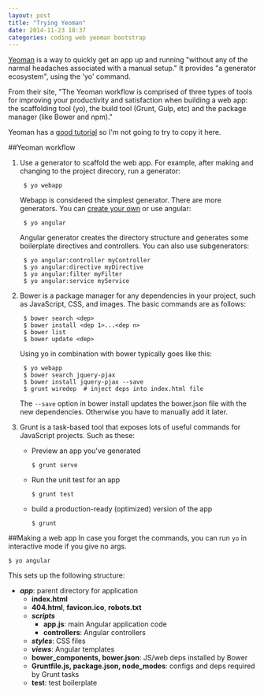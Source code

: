 ```yaml
---
layout: post
title: "Trying Yeoman"
date: 2014-11-23 18:37
categories: coding web yeoman bootstrap
---
```

[Yeoman](http://yeoman.io) is a way to quickly get an app up and running "without any of the narmal headaches associated with a manual setup." It provides "a generator ecosystem", using the 'yo' command. 

From their site, "The Yeoman workflow is comprised of three types of tools for improving your productivity and satisfaction when building a web app: the scaffolding tool (yo), the build tool (Grunt, Gulp, etc) and the package manager (like Bower and npm)."

Yeoman has a [good tutorial](http://yeoman.io/learning) so I'm not going to try to copy it here.

##Yeoman workflow
1. Use a generator to scaffold the web app. For example, after making and changing to the project direcory, run a generator:

        $ yo webapp

    Webapp is considered the simplest generator. There are more generators. You can [create your own](http://yeoman.io/authoring/) or use angular:

        $ yo angular

    Angular generator creates the directory structure and generates some boilerplate directives and controllers. You can also use subgenerators:

        $ yo angular:controller myController
        $ yo angular:directive myDirective
        $ yo angular:filter myFilter
        $ yo angular:service myService

2. Bower is a package manager for any dependencies in your project, such as JavaScript, CSS, and images. The basic commands are as follows:

        $ bower search <dep>
        $ bower install <dep 1>...<dep n>
        $ bower list
        $ bower update <dep>

    Using yo in combination with bower typically goes like this:

        $ yo webapp
        $ bower search jquery-pjax
        $ bower install jquery-pjax --save
        $ grunt wiredep  # inject deps into index.html file

    The <code>--save</code> option in bower install updates the bower.json file with the new dependencies. Otherwise you have to manually add it later.

3. Grunt is a task-based tool that exposes lots of useful commands for JavaScript projects. Such as these:
    * Preview an app you've generated

          $ grunt serve

    * Run the unit test for an app

          $ grunt test

    * build a production-ready (optimized) version of the app

          $ grunt


##Making a web app
In case you forget the commands, you can run <code>yo</code> in interactive mode if you give no args.

    $ yo angular

This sets up the following structure:

* ***app***: parent directory for application
    * **index.html**
    * **404.html**, **favicon.ico**, **robots.txt**
    * ***scripts***
        * **app.js**: main Angular application code
        * **controllers**: Angular controllers
    * ***styles***: CSS files
    * ***views***: Angular templates
    * **bower_components, bower.json**: JS/web deps installed by Bower
    * **Gruntfile.js, package.json, node_modes**: configs and deps required by Grunt tasks
    * **test**: test boilerplate



